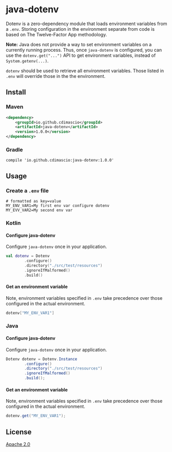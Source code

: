 # java-dotenv 


Dotenv is a zero-dependency module that loads environment variables from a `.env`. Storing configuration in the environment separate from code is based on The Twelve-Factor App methodology.

**Note:** Java does not provide a way to set environment variables on a currently running process. Thus, once `java-dotenv` is configured, you can use the `dotenv.get("...")` API to get environment variables, instead of `System.getenv(...)`.

`dotenv`  should be used to retrieve all environment variables. Those listed in `.env` will override those in the the environment.  
## Install

### Maven 
```xml
<dependency>
    <groupId>io.github.cdimascio</groupId>
    <artifactId>java-dotenv</artifactId>
    <version>1.0.0</version>
</dependency>
```

### Gradle

```
compile 'io.github.cdimascio:java-dotenv:1.0.0'
```


## Usage

### Create a `.env` file

```dosini
# formatted as key=value
MY_ENV_VAR1=My first env var configure dotenv
MY_EVV_VAR2=My second env var
```

### Kotlin
#### Configure java-dotenv 
Configure `java-dotenv` once in your application.

```kotlin
val dotenv = Dotenv
        .configure()
        .directory("./src/test/resources")
        .ignoreIfMalformed()
        .build()
```
	
#### Get an environment variable
Note, environment variables specified in `.env` take precedence over those configured in the actual environment.

```kotlin
dotenv["MY_ENV_VAR1"]
```


### Java
#### Configure java-dotenv
Configure `java-dotenv` once in your application.

```java
Dotenv dotenv = Dotenv.Instance
        .configure()
        .directory("./src/test/resources")
        .ignoreIfMalformed()
        .build();
```

#### Get an environment variable
Note, environment variables specified in `.env` take precedence over those configured in the actual environment.

```java
dotenv.get("MY_ENV_VAR1");
```

## License

[Apache 2.0](https://www.apache.org/licenses/LICENSE-2.0)